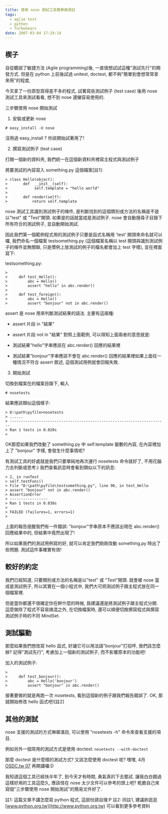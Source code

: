 ```yaml
---
title: 使用 nose 測試工具簡單做測試
tags:
  - aglie test
  - python
  - TurboGears
date: 2007-03-04 17:24:14
---
```


## 楔子

自從聽說了敏捷方法 (Agile programming)後, 一直很想試試這種"測試先行"的開發方式.
但是在 python 上前後試過 unitest, doctest, 都不夠"簡單到會想常常拿來用"的程度,

今天拿了一份原型寫得差不多的程式, 試著寫些測試例子 (test case) 後用 nose 測試工具來測試看看, 想不到 nose 還蠻容易使用的.

三步驟使用 nose 開始測試

1. 安裝或更新 nose

`# easy_install -U nose`

沒用過 easy_install ? 你該開始試著用了!

2. 撰寫測試例子 (test case)

打開一個新的資料夾, 我們統一在這個新資料夾裡寫主程式與測試例子

將要測試的內容寫入 something.py 這個檔案[註1]:

```
> class Hello(object):
>       def  __init__(self):
>            self.template = "hello world"
> 
>       def render(self):
>           return self.template
```

nose 測試工具識別測試例子的條件, 是判斷找到的這個類別或方法的名稱是不是以"test" 或 "Test"開頭. 如果是的話就當成是測試例子. nose 會自動搜尋子目錄下所有符合的測試例子, 並自動開始測試.

因此我們第一個範例程式用的測試例子只要是函式名稱用 'test' 開頭來命名就可以囉, 我們命名一個檔案 testsomething.py (這個檔案名稱以 test 開頭與識別測試例子的條件並無關聯, 只是慣例上放測試的例子的檔名都會加上 test 字樣), 並在裡面寫下:

testsomething.py:

```
>
>     def test_Hello():
>         abc = Hello()
>         assert "hello" in abc.render()
> 
>     def test_foreign():
>         abc = Hello()
>         assert "bonjour" not in abc.render()
```

assert 是 nose 用來判斷測試結果的語法. 主要有這兩種:

*   assert 片段 in "結果"
*   assert 片段 not in "結果"
對照上面範例, 可以得知上面兩者的意思就是:

*   測試結果"hello"字串應該在 abc.render() 回應的結果裡
*   測試結果"bonjour"字串應該不會在 abc.render() 回應的結果裡如果上面任一種情況不符合 assert 敘述, 這個測試用例就會回報失敗.

3. 開始測試

切換到檔案在的檔案目錄下, 輸入

`# nosetests`

結果應該類似這個樣子:

```
> D:\path\pyfile>nosetests
> ......
> ----------------------------------------------------------------------
> Ran 1 tests in 0.020s
>
```

OK那麼如果我們改動了 something.py 中 self.template 變數的內容, 在內容裡加上了 "bonjour" 字樣, 會發生什麼事情呢?

有測試工具的好處就是我們只要單純地再次運行 nosetests 命令就好了, 不用花腦力去判斷或思考:) 我們查看訊息時會看到類似以下的訊息:

```
> 2, in runTest
> self.testFunc()
> File "D:\path\pyfile\testsomething.py", line 90, in test_Hello
> assert "bonjour" not in abc.render()
> AssertionError
> -----------------
> Ran 1 tests in 0.030s
> 
> FAILED (failures=1, errors=1)
>
```

上面的報告提醒我們有一件錯誤: "bonjour"字串原本不應該出現在 abc.render() 回應結果中的, 但結果中竟然出現了!

所以如果我們的測試用例寫的好, 就可以肯定我們剛剛改動 something.py 時出了些問題. 測試這件事確實有效!

## 較好的約定

我們已經知道, 只要類別或方法的名稱是以"test" 或 "Test"開頭. 就會被 nose 當成是測試例子, 所以其實在一個小程式中, 我們大可把測試例子跟主程式放在同一個檔案裡. 

但是當你都還不很確定你在幹什麼的時候, 我建議還是將測試例子跟主程式分開. 這麼做除了程式不容易搞混之外, 在切換檔案時, 還可以順便切換撰寫程式與撰寫測試例子時的不同 MindSet.


## 測試驅動

那麼如果我們想改寫 hello 函式, 好讓它可以用法語"bonjour"打招呼, 我們該怎麼辦? 
記得"測試先行", 考慮加上一個新的測試例子, 而不影響原本的功能吧!

加入的測試例子:

```
>
>     def test_bonjour():
>         abc = Hello('bonjour')
>         assert "bonjour" in abc.render()
```

接著要做的就是再跑一次 nosetests, 看到這個新的例子跟我們報告錯誤了. OK, 那就開始修改 hello 函式吧![註2]

## 其他的測試

nose 支援的測試的方式琳瑯滿目, 可以使用 "nosetests -h" 命令來查看支援的項目.

例如另外一個常用的測試方式是使用 doctest:
`nosetests --with-doctest`

那麼 doctest 是什麼樣的測試方式? 
又該怎麼使用 doctest 呢? 嘿嘿, 4月 [OSDC.tw 07](http://osdc.tw/2007/02/post_7.html) 再開講囉:D


我知道這個工具已經快半年了, 到今天才有時間, 勇氣真的下去嘗試.
讓我白白錯過這樣好用的工具這麼久, 應該怪在 nose 太少文件可以參考的頭上吧?
乾脆自己來寫個"三步驟使用 nose 開始測試"的簡易文件好了.

註1: 這篇文章不講怎麼寫 python 程式, 這部份請自理:P
註2: 同註1, 建議妳逛逛 [www.python.org.tw](http://www.python.org.tw) 可以看到更多參考資料
